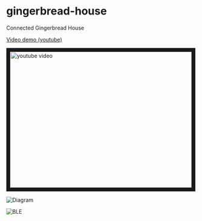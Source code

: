 # gingerbread-house
Connected Gingerbread House


[Video demo (youtube)](https://youtu.be/5QengjRO6EM "Video Demo")

<a href="http://www.youtube.com/watch?feature=player_embedded&v=5QengjRO6EM
" target="_blank"><img src="http://img.youtube.com/vi/5QengjRO6EM/0.jpg" 
alt="youtube video" width="480" height="360" border="10" /></a>



![Diagram](https://raw.githubusercontent.com/tsaitsai/gingerbread-house/master/system_diagram.jpg "Diagram")


![BLE](https://raw.githubusercontent.com/tsaitsai/gingerbread-house/master/BLE-MQTT.png "BLE")
